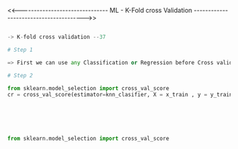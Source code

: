 <<------------------------------- ML - K-Fold cross Validation --------------------------------------->>

```python

-> K-fold cross validation --37

# Step 1

=> First we can use any Classification or Regression before Cross validation

# Step 2

from sklearn.model_selection import cross_val_score
cr = cross_val_score(estimator=knn_clasifier, X = x_train , y = y_train , cv= 19)






from sklearn.model_selection import cross_val_score